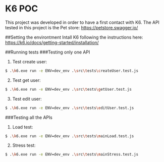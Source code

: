 # K6 POC
This project was developed in order to have a first contact with K6. The API tested in this project is the Pet store: https://petstore.swagger.io/

##Setting the environtment
Intall K6 following the instructions here: https://k6.io/docs/getting-started/installation/

##Running tests
###Testing only one API
1. Test create user:
  ```bash
  $ .\k6.exe run -e ENV=dev_env .\src\tests\createUser.test.js
  ```
2. Test get user:
  ```bash
  $ .\k6.exe run -e ENV=dev_env .\src\tests\getUser.test.js
  ```
3. Test edit user:
  ```bash
  $ .\k6.exe run -e ENV=dev_env .\src\tests\editUser.test.js
  ```

###Testing all the APIs
1. Load test:
  ```bash
  $ .\k6.exe run -e ENV=dev_env .\src\tests\mainLoad.test.js
  ```
2. Stress test:
  ```bash
  $ .\k6.exe run -e ENV=dev_env .\src\tests\mainStress.test.js
  ```
